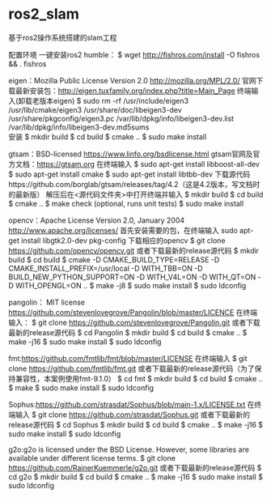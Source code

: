 # ros2_slam
基于ros2操作系统搭建的slam工程

配置环境
一键安装ros2 humble：
$ wget http://fishros.com/install -O fishros && . fishros

eigen：Mozilla Public License Version 2.0 http://mozilla.org/MPL/2.0/
官网下载最新安装包：http://eigen.tuxfamily.org/index.php?title=Main_Page
终端输入(卸载老版本eigen)
$ sudo rm -rf /usr/include/eigen3 /usr/lib/cmake/eigen3 /usr/share/doc/libeigen3-dev /usr/share/pkgconfig/eigen3.pc /var/lib/dpkg/info/libeigen3-dev.list /var/lib/dpkg/info/libeigen3-dev.md5sums  
安装
$ mkdir build
$ cd build
$ cmake ..
$ sudo make install

gtsam：BSD-licensed https://www.linfo.org/bsdlicense.html
gtsam官网及官方文档：https://gtsam.org
在终端输入
$ sudo apt-get install libboost-all-dev
$ sudo apt-get install cmake
$ sudo apt-get install libtbb-dev
下载源代码https://github.com/borglab/gtsam/releases/tag/4.2（这是4.2版本，写文档时的最新版）
解压后在<源代码文件夹>中打开终端并输入
$ mkdir build
$ cd build
$ cmake ..
$ make check (optional, runs unit tests)
$ sudo make install

opencv：Apache License Version 2.0, January 2004 http://www.apache.org/licenses/
首先安装需要的包，在终端输入
sudo apt-get install libgtk2.0-dev pkg-config
下载相应的opencv
$ git clone https://github.com/opencv/opencv.git 或者下载最新的release源代码
$ mkdir build
$ cd build
$ cmake -D CMAKE_BUILD_TYPE=RELEASE -D CMAKE_INSTALL_PREFIX=/usr/local -D WITH_TBB=ON -D BUILD_NEW_PYTHON_SUPPORT=ON -D WITH_V4L=ON -D WITH_QT=ON -D WITH_OPENGL=ON ..
$ make -j8
$ sudo make install
$ sudo ldconfig

pangolin： MIT license https://github.com/stevenlovegrove/Pangolin/blob/master/LICENCE
在终端输入：
$ git clone https://github.com/stevenlovegrove/Pangolin.git 或者下载最新的release源代码
$ cd Pangolin
$ mkdir build
$ cd build
$ cmake ..
$ make -j16
$ sudo make install
$ sudo ldconfig

fmt:https://github.com/fmtlib/fmt/blob/master/LICENSE
在终端输入
$ git clone https://github.com/fmtlib/fmt.git 或者下载最新的release源代码（为了保持兼容性，本案例使用fmt-9.1.0）
$ cd fmt
$ mkdir build
$ cd build
$ cmake ..
$ make
$ sudo make install
$ sudo ldconfig

Sophus:https://github.com/strasdat/Sophus/blob/main-1.x/LICENSE.txt
在终端输入
$ git clone https://github.com/strasdat/Sophus.git 或者下载最新的release源代码
$ cd Sophus
$ mkdir build
$ cd build
$ cmake ..
$ make -j16
$ sudo make install
$ sudo ldconfig

g2o:g2o is licensed under the BSD License. However, some libraries are available under different license terms. 
$ git clone https://github.com/RainerKuemmerle/g2o.git 或者下载最新的release源代码
$ cd g2o
$ mkdir build
$ cd build
$ cmake ..
$ make -j16
$ sudo make install
$ sudo ldconfig